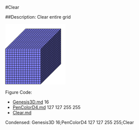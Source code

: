 #Clear

##Description: Clear entire grid

![](Clear.png)

Figure Code:
- [Genesis3D.md](Genesis3D) 16
- [PenColorD4.md](PenColorD4) 127 127 255 255
- [Clear.md](Clear)

Condensed: Genesis3D 16;PenColorD4 127 127 255 255;Clear

